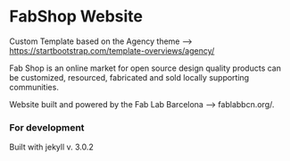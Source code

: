 FabShop Website 
=========================

Custom Template based on the Agency theme --> https://startbootstrap.com/template-overviews/agency/

Fab Shop is an online market for open source design quality products can be customized, resourced, fabricated and sold locally supporting communities.

Website built and powered by the Fab Lab Barcelona --> fablabbcn.org/. 


### For development

Built with jekyll v. 3.0.2
